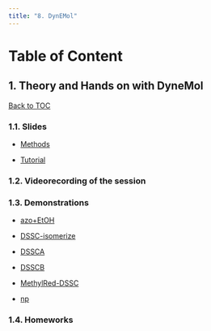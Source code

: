 ```yaml
---
title: "8. DynEMol"
---
```


<a name="toc"></a>
# Table of Content



<a name="1"></a>
## 1. Theory and Hands on with DyneMol
[Back to TOC](#toc)

### 1.1. Slides

* [Methods](../files/Luis_Rego/dynemol-methods.pdf)

* [Tutorial](../files/Luis_Rego/tutorial-Dynemol_code.pdf)


### 1.2. Videorecording of the session

### 1.3. Demonstrations

* [azo+EtOH](../files/Luis_Rego/azo+EtOH.mp4)

* [DSSC-isomerize](../files/Luis_Rego/DSSC-isomerize.mp4)

* [DSSCA](../files/Luis_Rego/film-DSSCA.mpg)

* [DSSCB](../files/Luis_Rego/film-DSSCB.mpg)

* [MethylRed-DSSC](../files/Luis_Rego/MethylRed-DSSC.mp4)

* [np](../files/Luis_Rego/np-21364.mp4)

### 1.4. Homeworks


